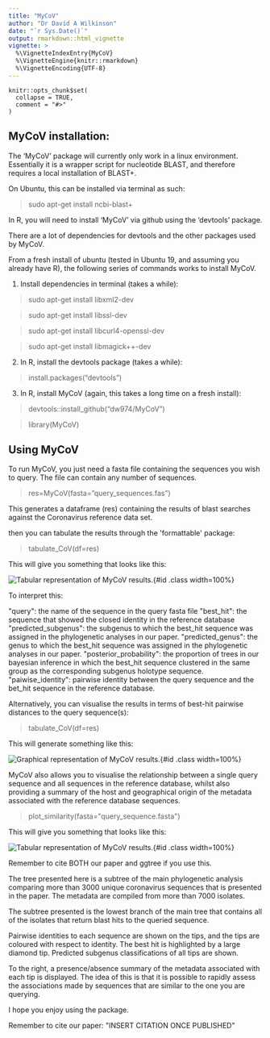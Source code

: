 ```yaml
---
title: "MyCoV"
author: "Dr David A Wilkinson"
date: "`r Sys.Date()`"
output: rmarkdown::html_vignette
vignette: >
  %\VignetteIndexEntry{MyCoV}
  %\VignetteEngine{knitr::rmarkdown}
  %\VignetteEncoding{UTF-8}
---
```


```{r, include = FALSE}
knitr::opts_chunk$set(
  collapse = TRUE,
  comment = "#>"
)
```


## MyCoV installation:

The ‘MyCoV’ package will currently only work in a linux environment. Essentially it is a wrapper script for nucleotide BLAST, and therefore requires a local installation of BLAST+.

On Ubuntu, this can be installed via terminal as such:

>  sudo apt-get install ncbi-blast+


In R, you will need to install ‘MyCoV’ via github using the ‘devtools’ package.

There are a lot of dependencies for devtools and the other packages used by MyCoV.

From a fresh install of ubuntu (tested in Ubuntu 19, and assuming you already have R), the following series of commands works to install MyCoV.


1) Install dependencies in terminal (takes a while):

>sudo apt-get install libxml2-dev

>sudo apt-get install libssl-dev

>sudo apt-get install libcurl4-openssl-dev

>sudo apt-get install libmagick++-dev

 
2) In R, install the devtools package (takes a while):

>install.packages(“devtools”)

 
3) In R, install MyCoV (again, this takes a long time on a fresh install):

>devtools::install_github(“dw974/MyCoV”)

>library(MyCoV)


## Using MyCoV

To run MyCoV, you just need a fasta file containing the sequences you wish to query. The file can contain any number of sequences.

>res=MyCoV(fasta=”query_sequences.fas”)

This generates a dataframe (res) containing the results of blast searches against the Coronavirus reference data set.

then you can tabulate the results through the 'formattable' package:

>tabulate_CoV(df=res)


This will give you something that looks like this:


![Tabular representation of MyCoV results.](table.png){#id .class width=100%}

To interpret this:

"query": the name of the sequence in the query fasta file
"best_hit": the sequence that showed the closed identity in the reference database
"predicted_subgenus": the subgenus to which the best_hit sequence was assigned in the phylogenetic analyses in our paper.
"predicted_genus": the genus to which the best_hit sequence was assigned in the phylogenetic analyses in our paper.
"posterior_probability": the proportion of trees in our bayesian inference in which the best_hit sequence clustered in the same group as the corresponding subgenus holotype sequence.
"paiwise_identity": pairwise identity between the query sequence and the bet_hit sequence in the reference database.


Alternatively, you can visualise the results in terms of best-hit pairwise distances to the query sequence(s):

>tabulate_CoV(df=res)


This will generate something like this:


![Graphical representation of MyCoV results.](hist.png){#id .class width=100%}


MyCoV also allows you to visualise the relationship between a single query sequence and all sequences in the reference database, whilst also providing a summary of the host and geographical origin of the metadata associated with the reference database sequences.

>plot_similarity(fasta="query_sequence.fasta")


This will give you something that looks like this:


![Tabular representation of MyCoV results.](tree.png){#id .class width=100%}


Remember to cite BOTH our paper and ggtree if you use this.

The tree presented here is a subtree of the main phylogenetic analysis comparing more than 3000 unique coronavirus sequences that is presented in the paper. The metadata are compiled from more than 7000 isolates.

The subtree presented is the lowest branch of the main tree that contains all of the isolates that return blast hits to the queried sequence.

Pairwise identities to each sequence are shown on the tips, and the tips are coloured with respect to identity. The best hit is highlighted by a large diamond tip. Predicted subgenus classifications of all tips are shown.

To the right, a presence/absence summary of the metadata associated with each tip is displayed. The idea of this is that it is possible to rapidly assess the associations made by sequences that are similar to the one you are querying.

I hope you enjoy using the package.

Remember to cite our paper:
"INSERT CITATION ONCE PUBLISHED"

